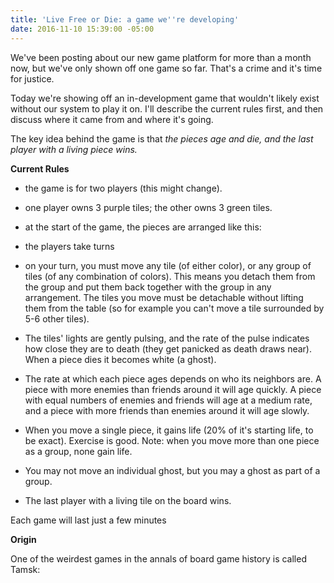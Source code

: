 ```yaml
---
title: 'Live Free or Die: a game we''re developing'
date: 2016-11-10 15:39:00 -05:00
---
```


We've been posting about our new game platform for more than a month now, but we've only shown off one game so far. That's a crime and it's time for justice.

Today we're showing off an in-development game that wouldn't likely exist without our system to play it on. I'll describe the current rules first, and then discuss where it came from and where it's going.

The key idea behind the game is that *the pieces age and die, and the last player with a living piece wins.*

**Current Rules**

* the game is for two players (this might change).

* one player owns 3 purple tiles; the other owns 3 green tiles.

* at the start of the game, the pieces are arranged like this:

* the players take turns

* on your turn, you must move any tile (of either color), or any group of tiles (of any combination of colors). This means you detach them from the group and put them back together with the group in any arrangement. The tiles you move must be detachable without lifting them from the table (so for example you can't move a tile surrounded by 5-6 other tiles). 

* The tiles' lights are gently pulsing, and the rate of the pulse indicates how close they are to death (they get panicked as death draws near). When a piece dies it becomes white (a ghost). 

* The rate at which each piece ages depends on who its neighbors are. A piece with more enemies than friends around it will age quickly. A piece with equal numbers of enemies and friends will age at a medium rate, and a piece with more friends than enemies around it will age slowly. 

* When you move a single piece, it gains life (20% of it's starting life, to be exact). Exercise is good. Note: when you move more than one piece as a group, none gain life. 

* You may not move an individual ghost, but you may a ghost as part of a group.

* The last player with a living tile on the board wins. 

Each game will last just a few minutes

**Origin**

One of the weirdest games in the annals of board game history is called Tamsk: 